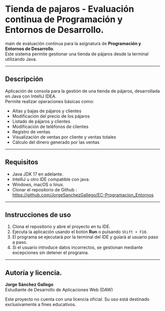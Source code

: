 # Tienda de pajaros - Evaluación continua de Programación y Entornos de Desarrollo.
main de evaluación continua para la asignatura de **Programación y Entornos de Desarrollo**.  
Este sistema permite gestionar una tienda de pájaros desde la terminal utilizando Java.

---

## Descripción
Aplicación de consola para la gestión de una tienda de pájaros, desarrollada en Java con IntelliJ IDEA.  
Permite realizar operaciones básicas como:
- Altas y bajas de pájaros y clientes
- Modificación del precio de los pájaros
- Listado de pájaros y clientes
- Modificación de teléfonos de clientes
- Registro de ventas
- Visualización de ventas por cliente y ventas totales
- Cálculo del dinero generado por las ventas

---

## Requisitos 
- Java JDK 17 en adelante.
- IntelliJ u otro IDE compatible con java.
- Windows, macOS o linux.
- Clonar el repositorio de Github : https://github.com/JorgeSanchezGallego/EC-Programacion_Entornos

---

## Instrucciones de uso
1. Clona el repositorio y abre el proyecto en tu IDE.
2. Ejecuta la aplicación usando el botón **Run** o pulsando `Shift + F10`.
3. El programa se ejecutará por la terminal del IDE y guiará al usuario paso a paso.
4. Si el usuario introduce datos incorrectos, se gestionan mediante excepciones sin detener el programa.


---

## Autoría y licencia.
**Jorge Sánchez Gallego**  
Estudiante de Desarrollo de Aplicaciones Web (DAW)

Este proyecto no cuenta con una licencia oficial. Su uso está destinado exclusivamente a fines educativos.

